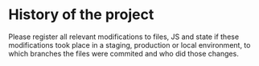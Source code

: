 # History of the project

Please register all relevant modifications to files, JS and state if these modifications took place in a staging, production or local environment, to which branches the files were commited and who did those changes.

